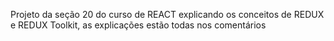 Projeto da seção 20 do curso de REACT explicando os conceitos de REDUX e REDUX Toolkit, as explicações estão
todas nos comentários
